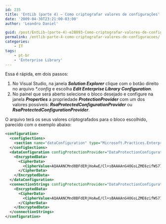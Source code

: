 ```yaml
---
id: 235
title: 'EntLib (parte 4) – Como criptografar valores de configurações'
date: '2009-04-30T23:21:00-03:00'
author: 'Leandro Daniel'

guid: /post/EntLib-(parte-4)-e28093-Como-criptografar-valores-de-configuracoes.aspx
permalink: /entlib-parte-4-como-criptografar-valores-de-configuracoes/
categories:
    - IT
tags:
    - pt-br
    - 'Enterprise Library'
---
```


Essa é rápida, em dois passos:

1. No Visual Studio, na janela ***Solution Explorer*** clique com o botão direito no arquivo *\*.config* e escolha ***Edit Enterprise Library Configuration***.
2. No painel que será aberto selecione o bloco desejado e configure na janela ***Properties*** a propriedade ***ProtectionProvider*** com um dos valores possíveis: ***RsaProtectedConfigurationProvider*** ou ***RsaProtectedConfigurationProvider***.

O arquivo terá os seus valores criptografados para o bloco escolhido, parecido com o exemplo abaixo:

```xml
<configuration>
  <configSections>
    <section name="dataConfiguration" type="Microsoft.Practices.EnterpriseLibrary.Data.Configuration.DatabaseSettings, Microsoft.Practices.EnterpriseLibrary.Data, Version=4.1.0.0, Culture=neutral, PublicKeyToken=31bf3856ad364e35" />
  </configSections>
  <dataConfiguration configProtectionProvider="DataProtectionConfigurationProvider">
    <EncryptedData>
      <CipherData>
        <CipherValue>AQAAANCMnd8BFdERjHoAwE/Cl+sBAAAAnG4OGsLZME6zifWS77nKbwQAAAACAAAAAAADZgAAqAAAABAAAAAvCXZMbpn4GScVpZdnDewUAAAAAASAAACgAAAAEAAAADusmEwywBaRj/cosxnUjNwwAAAAU0tWH46p699zcc0Em297GCXHmQFeJNDjBW/OYYD8dhL1YQvo3kv2xEqdceYyMaN4FAAAAH8/JIj3NPW0iqGaL3ea8EJ6iTcL</CipherValue>
      </CipherData>
    </EncryptedData>
  </dataConfiguration>
  <connectionStrings configProtectionProvider="DataProtectionConfigurationProvider">
    <EncryptedData>
      <CipherData>
        <CipherValue>AQAAANCMnd8BFdERjHoAwE/Cl+sBAAAAnG4OGsLZME6zifWS77nKbwQAAAACAAAAAAADZgAAqAAAABAAAABYRu+xiL0lzqHttNs404kBAAAAAASAAACgAAAAEAAAAMINKPGoHaeQb9sgHCDgdoMwAAAA54NHzS+SEf/FsxrhhdvEmzkaZquWXEXtkUqvOJJFAKcvetVZ/MrSlHYSwTkeK//IFAAAAMgRi2qGSQYz/thfljTdGEeOBQ6E</CipherValue>
      </CipherData>
    </EncryptedData>
  </connectionStrings>
</configuration>
```

